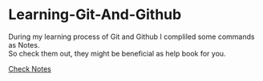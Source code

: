# Learning-Git-And-Github

During my learning process of Git and Github I compliled some commands as Notes.<br>
So check them out, they might be beneficial as help book for you.

<a href="https://github.com/rawat-divyanshu/Learning-Git-And-Github/blob/master/Git%20and%20Github%20Notes.txt" alt="">Check Notes</a>
